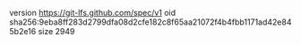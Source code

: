 version https://git-lfs.github.com/spec/v1
oid sha256:9eba8ff283d2799dfa08d2cfe182c8f65aa21072f4b4fbb1171ad42e845b2e16
size 2949
